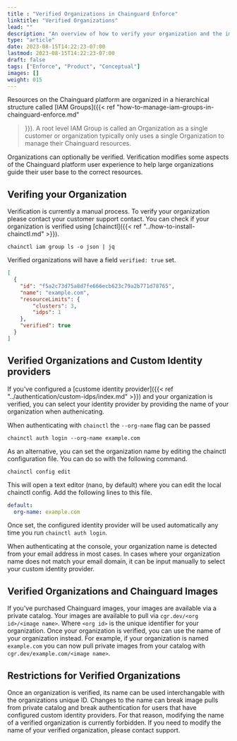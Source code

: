 ```yaml
---
title : "Verified Organizations in Chainguard Enforce"
linktitle: "Verified Organizations"
lead: ""
description: "An overview of how to verify your organization and the implications"
type: "article"
date: 2023-08-15T14:22:23-07:00
lastmod: 2023-08-15T14:22:23-07:00
draft: false
tags: ["Enforce", "Product", "Conceptual"]
images: []
weight: 015
---
```


Resources on the Chainguard platform are organized in a hierarchical structure
called [IAM Groups]({{< ref "how-to-manage-iam-groups-in-chainguard-enforce.md"
>}}). A root level IAM Group is called an Organization as a single customer or
organization typically only uses a single Organization to manage their
Chainguard resources.

Organizations can optionally be verified. Verification modifies some aspects of
the Chainguard platform user experience to help large organizations guide their
user base to the correct resources.

## Verifing your Organization

Verification is currently a manual process. To verify your organization please
contact your customer support contact. You can check if your organization is
verified using [chainctl]({{< ref "../how-to-install-chainctl.md" >}}).

```
chainctl iam group ls -o json | jq
```

Verified organizations will have a field `verified: true` set.

```json
[
  {
    "id": "f5a2c73d75a8d7fe666ecb623c79a2b771d78765",
    "name": "example.com",
    "resourceLimits": {
        "clusters": 3,
        "idps": 1
    },
    "verified": true
  }
]
```

## Verified Organizations and Custom Identity providers

If you've configured a [custome identity provider]({{< ref
"../authentication/custom-idps/index.md" >}}) and your organization is
verified, you can select your identity provider by providing the name of your
organization when authenicating.

When authenticating with `chainctl` the `--org-name` flag can be passed

```
chainctl auth login --org-name example.com
```

As an alternative, you can set the organization name by editing the chainctl
configuration file. You can do so with the following command.

```
chainctl config edit
```

This will open a text editor (nano, by default) where you can edit the local
chainctl config. Add the following lines to this file.

```yaml
default:
  org-name: example.com
```

Once set, the configured identity provider will be used automatically any time
you run `chainctl auth login`.

When authenticating at the console, your organization name is detected from
your email address in most cases. In cases where your organization name does
not match your email domain, it can be input manually to select your custom
identity provider.

## Verified Organizations and Chainguard Images

If you've purchased Chainguard images, your images are available via a private
catalog. Your images are available to pull via `cgr.dev/<org id>/<image name>`.
Where `<org id>` is the unique identifier for your organization. Once your
organization is verified, you can use the name of your organization instead.
For example, if your organization is named `example.com` you can now pull
private images from your catalog with `cgr.dev/example.com/<image name>`.

## Restrictions for Verified Organizations

Once an organization is verified, its name can be used interchangable with the
organizations unique ID. Changes to the name can break image pulls from private
catalog and break authentication for users that have configured custom identity
providers. For that reason, modifying the name of a verified organization is
currently forbidden. If you need to modify the name of your verified
organization, please contact support.
